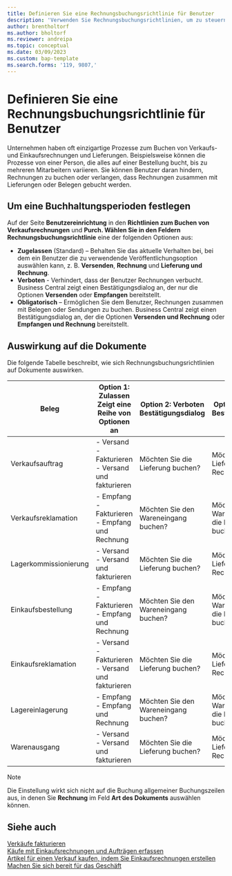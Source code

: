 ```yaml
---
title: Definieren Sie eine Rechnungsbuchungsrichtlinie für Benutzer
description: 'Verwenden Sie Rechnungsbuchungsrichtlinien, um zu steuern, ob ein Benutzer Verkaufs- und Einkaufsrechnungen buchen kann.'
author: brentholtorf
ms.author: bholtorf
ms.reviewer: andreipa
ms.topic: conceptual
ms.date: 03/09/2023
ms.custom: bap-template
ms.search.forms: '119, 9807,'
---
```


# <a name="define-an-invoice-posting-policy-for-users" />Definieren Sie eine Rechnungsbuchungsrichtlinie für Benutzer

Unternehmen haben oft einzigartige Prozesse zum Buchen von Verkaufs- und Einkaufsrechnungen und Lieferungen. Beispielsweise können die Prozesse von einer Person, die alles auf einer Bestellung bucht, bis zu mehreren Mitarbeitern variieren. Sie können Benutzer daran hindern, Rechnungen zu buchen oder verlangen, dass Rechnungen zusammen mit Lieferungen oder Belegen gebucht werden.

## <a name="to-specify-a-posting-policy" />Um eine Buchhaltungsperioden festlegen

Auf der Seite **Benutzereinrichtung** in den **Richtlinien zum Buchen von Verkaufsrechnungen** und **Purch. Wählen Sie in den Feldern Rechnungsbuchungsrichtlinie** eine der folgenden Optionen aus:

* **Zugelassen** (Standard) – Behalten Sie das aktuelle Verhalten bei, bei dem ein Benutzer die zu verwendende Veröffentlichungsoption auswählen kann, z. B. **Versenden**, **Rechnung** und **Lieferung und Rechnung**. 
* **Verboten** - Verhindert, dass der Benutzer Rechnungen verbucht. Business Central zeigt einen Bestätigungsdialog an, der nur die Optionen **Versenden** oder **Empfangen** bereitstellt.
* **Obligatorisch** – Ermöglichen Sie dem Benutzer, Rechnungen zusammen mit Belegen oder Sendungen zu buchen. Business Central zeigt einen Bestätigungsdialog an, der die Optionen **Versenden und Rechnung** oder **Empfangen und Rechnung** bereitstellt.

## <a name="effect-on-documents" />Auswirkung auf die Dokumente

Die folgende Tabelle beschreibt, wie sich Rechnungsbuchungsrichtlinien auf Dokumente auswirken.

|Beleg | Option 1: Zulassen <br>Zeigt eine Reihe von Optionen an| Option 2: Verboten <br>Bestätigungsdialog | Optio 3: Zwingend <br>Bestätigungsdialog|
|--|--|--|--|
|Verkaufsauftrag |- Versand <br>- Fakturieren <br>- Versand und fakturieren |Möchten Sie die Lieferung buchen? |Möchten Sie die Lieferung und Rechnung buchen?|
|Verkaufsreklamation |- Empfang <br>- Fakturieren <br>- Empfang und Rechnung |Möchten Sie den Wareneingang buchen? |Möchten Sie den Wareneingang und die Rechnung buchen?|
|Lagerkommissionierung |- Versand <br>- Versand und fakturieren |Möchten Sie die Lieferung buchen? |Möchten Sie die Lieferung und Rechnung buchen?|
|Einkaufsbestellung |- Empfang <br>- Fakturieren <br>- Empfang und Rechnung |Möchten Sie den Wareneingang buchen? |Möchten Sie den Wareneingang und die Rechnung buchen?|
|Einkaufsreklamation |- Versand <br>- Fakturieren <br>- Versand und fakturieren |Möchten Sie die Lieferung buchen? |Möchten Sie die Lieferung und Rechnung buchen?|
|Lagereinlagerung |- Empfang <br>- Empfang und Rechnung |Möchten Sie den Wareneingang buchen? |Möchten Sie den Wareneingang und die Rechnung buchen?|
|Warenausgang |- Versand <br>- Versand und fakturieren | Möchten Sie die Lieferung buchen? |Möchten Sie die Lieferung und Rechnung buchen?|

   > [!Note]
   > Die Einstellung wirkt sich nicht auf die Buchung allgemeiner Buchungszeilen aus, in denen Sie **Rechnung** im Feld **Art des Dokuments** auswählen können.

## <a name="see-also" />Siehe auch

[Verkäufe fakturieren](sales-how-invoice-sales.md)  
[Käufe mit Einkaufsrechnungen und Aufträgen erfassen](purchasing-how-record-purchases.md)  
[Artikel für einen Verkauf kaufen, indem Sie Einkaufsrechnungen erstellen](purchasing-how-purchase-products-sale.md)
[Machen Sie sich bereit für das Geschäft](ui-get-ready-business.md)  
